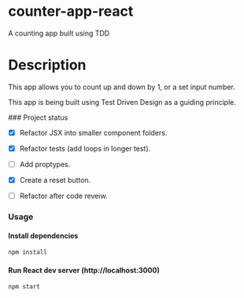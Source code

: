 # counter-app-react

A counting app built using TDD 


# Description 

This app allows you to count up and down by 1, or a set input number. 

This app is being built using Test Driven Design as a guiding principle. 


\### Project status

- [X] Refactor JSX into smaller component folders.   
- [X] Refactor tests (add loops in longer test). 
- [ ] Add proptypes.
- [X] Create a reset button. 
- [ ] Refactor after code reveiw. 


### Usage

#### Install dependencies

```bash
npm install
```
#### Run React dev server (http://localhost:3000)

```bash
npm start
```



